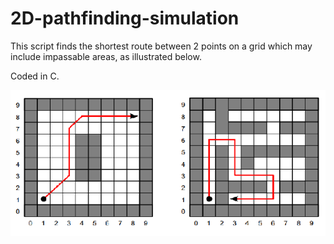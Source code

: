 # 2D-pathfinding-simulation
This script finds the shortest route between 2 points on a grid which may include impassable areas, as illustrated below.

Coded in C.

![alt text](https://github.com/Stefanvdw24/2D-pathfinding-simulation/blob/master/pathfinding%20examples.PNG)
